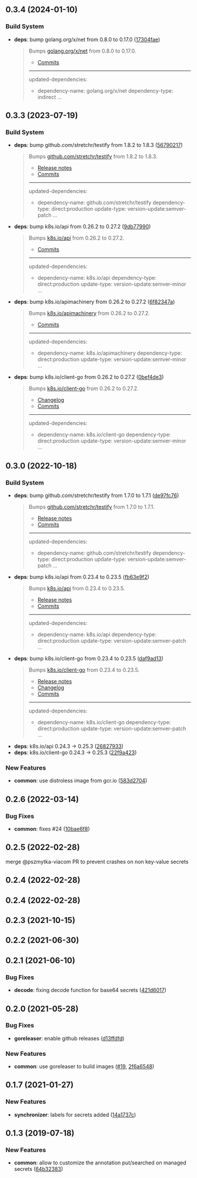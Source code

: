 ## 0.3.4 (2024-01-10)


### Build System

* **deps**: bump golang.org/x/net from 0.8.0 to 0.17.0 ([17304fae](https://github.com/postfinance/vault-kubernetes/commit/17304fae))
  > Bumps [golang.org/x/net](https://github.com/golang/net) from 0.8.0 to 0.17.0.
  > - [Commits](https://github.com/golang/net/compare/v0.8.0...v0.17.0)
  > 
  > ---
  > updated-dependencies:
  > - dependency-name: golang.org/x/net
  >   dependency-type: indirect
  > ...



## 0.3.3 (2023-07-19)


### Build System

* **deps**: bump github.com/stretchr/testify from 1.8.2 to 1.8.3 ([56790217](https://github.com/postfinance/vault-kubernetes/commit/56790217))
  > Bumps [github.com/stretchr/testify](https://github.com/stretchr/testify) from 1.8.2 to 1.8.3.
  > - [Release notes](https://github.com/stretchr/testify/releases)
  > - [Commits](https://github.com/stretchr/testify/compare/v1.8.2...v1.8.3)
  > 
  > ---
  > updated-dependencies:
  > - dependency-name: github.com/stretchr/testify
  >   dependency-type: direct:production
  >   update-type: version-update:semver-patch
  > ...
* **deps**: bump k8s.io/api from 0.26.2 to 0.27.2 ([9db77990](https://github.com/postfinance/vault-kubernetes/commit/9db77990))
  > Bumps [k8s.io/api](https://github.com/kubernetes/api) from 0.26.2 to 0.27.2.
  > - [Commits](https://github.com/kubernetes/api/compare/v0.26.2...v0.27.2)
  > 
  > ---
  > updated-dependencies:
  > - dependency-name: k8s.io/api
  >   dependency-type: direct:production
  >   update-type: version-update:semver-minor
  > ...
* **deps**: bump k8s.io/apimachinery from 0.26.2 to 0.27.2 ([6f82347a](https://github.com/postfinance/vault-kubernetes/commit/6f82347a))
  > Bumps [k8s.io/apimachinery](https://github.com/kubernetes/apimachinery) from 0.26.2 to 0.27.2.
  > - [Commits](https://github.com/kubernetes/apimachinery/compare/v0.26.2...v0.27.2)
  > 
  > ---
  > updated-dependencies:
  > - dependency-name: k8s.io/apimachinery
  >   dependency-type: direct:production
  >   update-type: version-update:semver-minor
  > ...
* **deps**: bump k8s.io/client-go from 0.26.2 to 0.27.2 ([0bef4de3](https://github.com/postfinance/vault-kubernetes/commit/0bef4de3))
  > Bumps [k8s.io/client-go](https://github.com/kubernetes/client-go) from 0.26.2 to 0.27.2.
  > - [Changelog](https://github.com/kubernetes/client-go/blob/master/CHANGELOG.md)
  > - [Commits](https://github.com/kubernetes/client-go/compare/v0.26.2...v0.27.2)
  > 
  > ---
  > updated-dependencies:
  > - dependency-name: k8s.io/client-go
  >   dependency-type: direct:production
  >   update-type: version-update:semver-minor
  > ...



## 0.3.0 (2022-10-18)


### Build System

* **deps**: bump github.com/stretchr/testify from 1.7.0 to 1.7.1 ([de97fc76](https://github.com/postfinance/vault-kubernetes/commit/de97fc76))
  > Bumps [github.com/stretchr/testify](https://github.com/stretchr/testify) from 1.7.0 to 1.7.1.
  > - [Release notes](https://github.com/stretchr/testify/releases)
  > - [Commits](https://github.com/stretchr/testify/compare/v1.7.0...v1.7.1)
  > 
  > ---
  > updated-dependencies:
  > - dependency-name: github.com/stretchr/testify
  >   dependency-type: direct:production
  >   update-type: version-update:semver-patch
  > ...
* **deps**: bump k8s.io/api from 0.23.4 to 0.23.5 ([fb63e9f2](https://github.com/postfinance/vault-kubernetes/commit/fb63e9f2))
  > Bumps [k8s.io/api](https://github.com/kubernetes/api) from 0.23.4 to 0.23.5.
  > - [Release notes](https://github.com/kubernetes/api/releases)
  > - [Commits](https://github.com/kubernetes/api/compare/v0.23.4...v0.23.5)
  > 
  > ---
  > updated-dependencies:
  > - dependency-name: k8s.io/api
  >   dependency-type: direct:production
  >   update-type: version-update:semver-patch
  > ...
* **deps**: bump k8s.io/client-go from 0.23.4 to 0.23.5 ([daf9ad13](https://github.com/postfinance/vault-kubernetes/commit/daf9ad13))
  > Bumps [k8s.io/client-go](https://github.com/kubernetes/client-go) from 0.23.4 to 0.23.5.
  > - [Release notes](https://github.com/kubernetes/client-go/releases)
  > - [Changelog](https://github.com/kubernetes/client-go/blob/master/CHANGELOG.md)
  > - [Commits](https://github.com/kubernetes/client-go/compare/v0.23.4...v0.23.5)
  > 
  > ---
  > updated-dependencies:
  > - dependency-name: k8s.io/client-go
  >   dependency-type: direct:production
  >   update-type: version-update:semver-patch
  > ...
* **deps**: k8s.io/api 0.24.3 -> 0.25.3 ([26827933](https://github.com/postfinance/vault-kubernetes/commit/26827933))
* **deps**: k8s.io/client-go 0.24.3 -> 0.25.3 ([22f9a423](https://github.com/postfinance/vault-kubernetes/commit/22f9a423))


### New Features

* **common**: use distroless image from gcr.io ([583d2704](https://github.com/postfinance/vault-kubernetes/commit/583d2704))



## 0.2.6 (2022-03-14)


### Bug Fixes

* **common**: fixes #24 ([10bae6f8](https://github.com/postfinance/vault-kubernetes/commit/10bae6f8))



## 0.2.5 (2022-02-28)

merge @pszmytka-viacom PR to prevent crashes on non key-value secrets

## 0.2.4 (2022-02-28)

## 0.2.4 (2022-02-28)


## 0.2.3 (2021-10-15)



## 0.2.2 (2021-06-30)



## 0.2.1 (2021-06-10)


### Bug Fixes

* **decode**: fixing decode function for base64 secrets ([421d6017](https://github.com/postfinance/vault-kubernetes/commit/421d6017))



## 0.2.0 (2021-05-28)


### Bug Fixes

* **goreleaser**: enable github releases ([d13ffdfd](https://github.com/postfinance/vault-kubernetes/commit/d13ffdfd))


### New Features

* **common**: use goreleaser to build images ([#19](https://github.com/postfinance/vault-kubernetes/issues/19), [2f6a6548](https://github.com/postfinance/vault-kubernetes/commit/2f6a6548))



## 0.1.7 (2021-01-27)


### New Features

* **synchronizer**: labels for secrets added ([14a1737c](https://github.com/postfinance/vault-kubernetes/commit/14a1737c))



## 0.1.3 (2019-07-18)


### New Features

* **common**: allow to customize the annotation put/searched on managed secrets ([64b32383](https://github.com/postfinance/vault-kubernetes/commit/64b32383))
